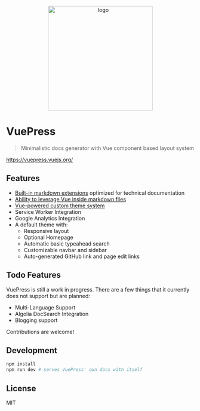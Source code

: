 <p align="center">
  <a href="https://vuepress.vuejs.org/" target="_blank">
    <img width="280" src="https://github.com/vuejs/vuepress/blob/master/docs/.vuepress/public/hero.png" alt="logo">
  </a>
</p>

# VuePress

> Minimalistic docs generator with Vue component based layout system

https://vuepress.vuejs.org/

## Features

- [Built-in markdown extensions](https://vuepress.vuejs.org/guide/markdown.html) optimized for technical documentation
- [Ability to leverage Vue inside markdown files](https://vuepress.vuejs.org/guide/using-vue.html)
- [Vue-powered custom theme system](https://vuepress.vuejs.org/guide/custom-themes.html)
- Service Worker Integration
- Google Analytics Integration
- A default theme with:
  - Responsive layout
  - Optional Homepage
  - Automatic basic typeahead search
  - Customizable navbar and sidebar
  - Auto-generated GitHub link and page edit links

## Todo Features

VuePress is still a work in progress. There are a few things that it currently does not support but are planned:

- Multi-Language Support
- Algolia DocSearch Integration
- Blogging support

Contributions are welcome!

## Development

``` bash
npm install
npm run dev # serves VuePress' own docs with itself
```

## License

MIT
